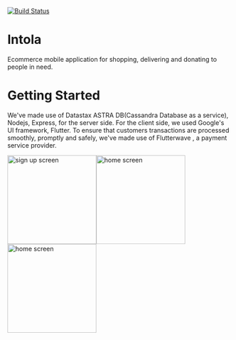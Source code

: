 <a href="https://github.com/Kodrillar/Intola/actions"><img src="https://github.com/Kodrillar/Intola/workflows/intola-unit-tests/badge.svg" alt="Build Status"></a>

# Intola
Ecommerce mobile application for shopping, delivering and donating to people in need.

# Getting Started

We've made use of Datastax ASTRA DB(Cassandra Database as a service), Nodejs, Express, for the server side. For the client side, we used Google's UI framework, Flutter. To ensure that customers transactions are processed smoothly, promptly and safely,  we've made use of Flutterwave , a payment service provider.



<img src="https://user-images.githubusercontent.com/67793558/163425788-e396721f-6342-4792-b3ee-7bdd7a7d9e89.png" alt="sign up screen" width="200"/><img src="https://user-images.githubusercontent.com/67793558/163426258-e9cecb65-9894-4e0a-a18f-7ce9ce840b6d.png" alt="home screen" width="200"/><img src="https://user-images.githubusercontent.com/67793558/163426867-114db330-b1cf-423e-9f2f-e6253650b989.png" alt="home screen" width="200"/>



